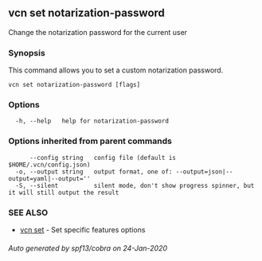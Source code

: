## vcn set notarization-password

Change the notarization password for the current user

### Synopsis

This command allows you to set a custom notarization password.

```
vcn set notarization-password [flags]
```

### Options

```
  -h, --help   help for notarization-password
```

### Options inherited from parent commands

```
      --config string   config file (default is $HOME/.vcn/config.json)
  -o, --output string   output format, one of: --output=json|--output=yaml|--output=''
  -S, --silent          silent mode, don't show progress spinner, but it will still output the result
```

### SEE ALSO

* [vcn set](vcn_set.md)	 - Set specific features options

###### Auto generated by spf13/cobra on 24-Jan-2020
